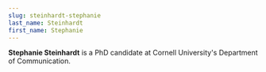 ```yaml
---
slug: steinhardt-stephanie
last_name: Steinhardt
first_name: Stephanie
---
```

**Stephanie Steinhardt** is a PhD candidate at Cornell University's Department of Communication.